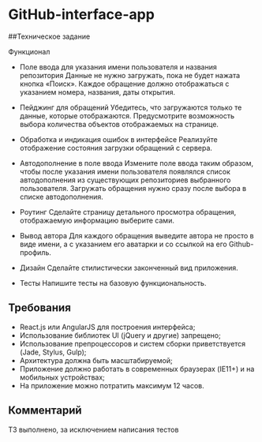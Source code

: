 # GitHub-interface-app

##Техническое задание

Функционал

- Поле ввода для указания имени пользователя и названия репозитория
Данные не нужно загружать, пока не будет нажата кнопка «Поиск». Каждое обращение должно отображаться с указанием номера, названия, даты открытия.
- Пейджинг для обращений
Убедитесь, что загружаются только те данные, которые отображаются. Предусмотрите возможность выбора количества объектов отображаемых на странице.

- Обработка и индикация ошибок в интерфейсе
Реализуйте отображение состояния загрузки обращений с сервера.

- Автодополнение в поле ввода
Измените поле ввода таким образом, чтобы после указания имени пользователя появлялся список автодополнения из существующих репозиториев выбранного пользователя. Загружать обращения нужно сразу после выбора в списке автодополнения.

- Роутинг
Сделайте страницу детального просмотра обращения, отображаемую информацию выберите сами.

- Вывод автора
Для каждого обращения выведите автора не просто в виде имени, а с указанием его аватарки и со ссылкой на его Github-профиль.

- Дизайн
Сделайте стилистически законченный вид приложения.

- Тесты
Напишите тесты на базовую функциональность.

## Требования
- React.js или AngularJS для построения интерфейса;
- Использование библиотек UI (jQuery и другие) запрещено;
- Использование препроцессоров и систем сборки приветствуется (Jade, Stylus, Gulp);
- Архитектура должна быть масштабируемой;
- Приложение должно работать в современных браузерах (IE11+) и на мобильных устройствах;
- На приложение можно потратить максимум 12 часов.

## Комментарий

ТЗ выполнено, за исключением написания тестов